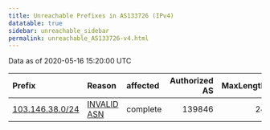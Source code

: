 ```yaml
---
title: Unreachable Prefixes in AS133726 (IPv4)
datatable: true
sidebar: unreachable_sidebar
permalink: unreachable_AS133726-v4.html
---
```


Data as of 2020-05-16 15:20:00 UTC


<div class="datatable-begin"></div>

| Prefix                                                   | Reason                                                                                                  | affected   |   Authorized AS |   MaxLength | Anchor                                       |   unreachable /24s |
|:---------------------------------------------------------|:--------------------------------------------------------------------------------------------------------|:-----------|----------------:|------------:|:---------------------------------------------|-------------------:|
| [103.146.38.0/24](https://stat.ripe.net/103.146.38.0/24) | [INVALID ASN](https://rpki-validator.ripe.net/announcement-preview?asn=AS133726&prefix=103.146.38.0/24) | complete   |          139846 |          24 | [APNIC](unreachable_APNIC_RPKI_Root-v4.html) |                  1 |

<div class="datatable-end"></div>